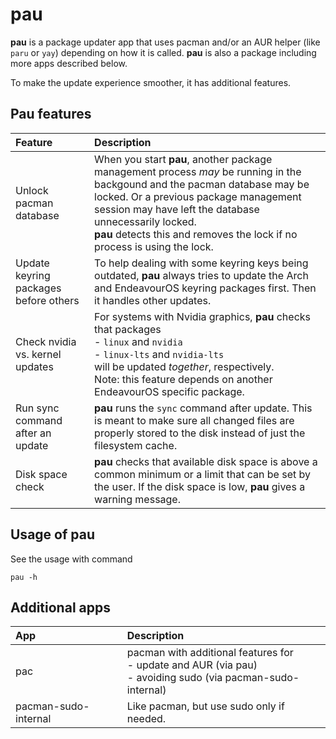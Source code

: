 # pau
<strong>pau</strong> is a package updater app that uses pacman and/or an AUR helper (like `paru` or `yay`)
depending on how it is called.
<strong>pau</strong> is also a package including more apps described below.

To make the update experience smoother, it has additional features.

## Pau features

Feature | Description
:--- | :---
Unlock pacman database | When you start <strong>pau</strong>, another package management process *may* be running in the backgound and the pacman database may be locked. Or a previous package management session may have left the database unnecessarily locked.<br><strong>pau</strong> detects this and removes the lock if no process is using the lock.
Update keyring packages before others | To help dealing with some keyring keys being outdated, <strong>pau</strong> always tries to update the Arch and EndeavourOS keyring packages first. Then it handles other updates.
Check nvidia vs. kernel updates | For systems with Nvidia graphics, <strong>pau</strong> checks that packages<br>- `linux` and `nvidia`<br>- `linux-lts` and `nvidia-lts`<br>will be updated *together*, respectively.<br>Note: this feature depends on another EndeavourOS specific package.
Run sync command after an update | <strong>pau</strong> runs the `sync` command after update. This is meant to make sure all changed files are properly stored to the disk instead of just the filesystem cache.
Disk space check | <strong>pau</strong> checks that available disk space is above a common minimum or a limit that can be set by the user. If the disk space is low, <strong>pau</strong> gives a warning message.

## Usage of pau

See the usage with command
```
pau -h
```

## Additional apps

App | Description
:--- | :---
pac | pacman with additional features for<br>- update and AUR (via pau)<br>- avoiding sudo (via pacman-sudo-internal)
pacman-sudo-internal | Like pacman, but use sudo only if needed.
